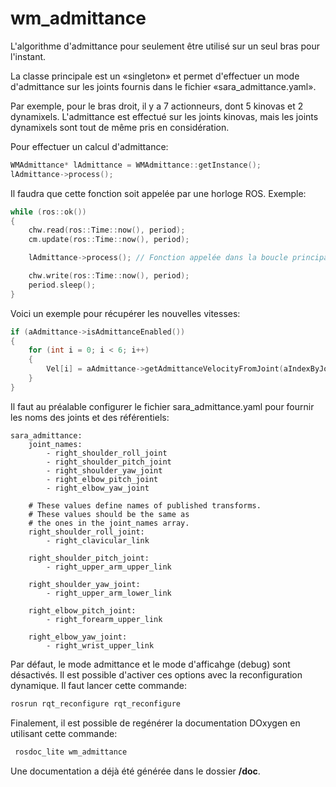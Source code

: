 # wm_admittance

L'algorithme d'admittance pour seulement être utilisé sur un seul bras pour l'instant.

La classe principale est un «singleton» et permet d'effectuer un mode d'admittance sur les
joints fournis dans le fichier «sara_admittance.yaml».

Par exemple, pour le bras droit, il y a 7 actionneurs, dont 5 kinovas et 2 dynamixels. L'admittance est effectué sur les joints kinovas, mais les joints dynamixels sont tout de  même pris en considération.

Pour effectuer un calcul d'admittance:
```cpp
WMAdmittance* lAdmittance = WMAdmittance::getInstance();
lAdmittance->process();
```

Il faudra que cette fonction soit appelée par une horloge ROS. Exemple:

```cpp
while (ros::ok()) 
{
    chw.read(ros::Time::now(), period);
    cm.update(ros::Time::now(), period);

    lAdmittance->process(); // Fonction appelée dans la boucle principale de ROS (après le update et avant le write)

    chw.write(ros::Time::now(), period);
    period.sleep();
}
```

Voici un exemple pour récupérer les nouvelles vitesses:
```cpp
if (aAdmittance->isAdmittanceEnabled())
{
    for (int i = 0; i < 6; i++) 
    {
        Vel[i] = aAdmittance->getAdmittanceVelocityFromJoint(aIndexByJointNameMap[i]);
    }
}
```

Il faut au préalable configurer le fichier sara_admittance.yaml pour fournir les noms des joints et des référentiels:
```
sara_admittance:
    joint_names:
        - right_shoulder_roll_joint
        - right_shoulder_pitch_joint
        - right_shoulder_yaw_joint
        - right_elbow_pitch_joint
        - right_elbow_yaw_joint

    # These values define names of published transforms.
    # These values should be the same as
    # the ones in the joint_names array.
    right_shoulder_roll_joint:
        - right_clavicular_link

    right_shoulder_pitch_joint:    
        - right_upper_arm_upper_link

    right_shoulder_yaw_joint:    
        - right_upper_arm_lower_link

    right_elbow_pitch_joint:    
        - right_forearm_upper_link

    right_elbow_yaw_joint:    
        - right_wrist_upper_link
```

Par défaut, le mode admittance et le mode d'afficahge (debug) sont désactivés. Il est possible d'activer ces options avec la reconfiguration dynamique. Il faut lancer cette commande:
```sh
rosrun rqt_reconfigure rqt_reconfigure
```

Finalement, il est possible de regénérer la documentation DOxygen en utilisant cette commande:
```sh
 rosdoc_lite wm_admittance
```
Une documentation a déjà été générée dans le dossier **/doc**.
